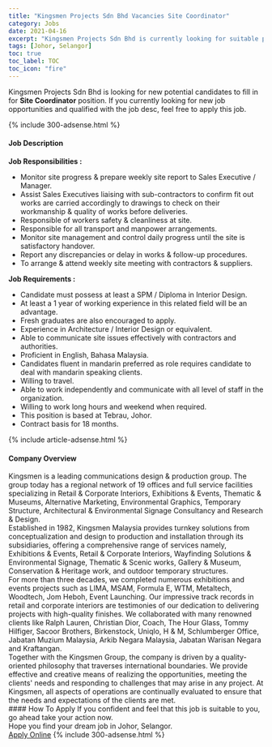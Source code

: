 ```yaml
---
title: "Kingsmen Projects Sdn Bhd Vacancies Site Coordinator" 
category: Jobs 
date: 2021-04-16 
excerpt: "Kingsmen Projects Sdn Bhd is currently looking for suitable person to fill in the Site Coordinator which based in Johor, Selangor" 
tags: [Johor, Selangor] 
toc: true 
toc_label: TOC 
toc_icon: "fire" 
--- 
```


<p>Kingsmen Projects Sdn Bhd is looking for new potential candidates to fill in for <b>Site Coordinator</b> position. If you currently looking for new job opportunities and qualified with the job desc, feel free to apply this job.
</p>{% include 300-adsense.html %} 
<div><div><h4>Job Description</h4></div><div><div><span><div><div><strong>Job Responsibilities :</strong></div><ul><li>Monitor site progress &amp; prepare weekly site report to Sales Executive / Manager.</li><li>Assist Sales Executives liaising with sub-contractors to confirm fit out works are carried accordingly to drawings to check on their workmanship &amp; quality of works before deliveries.</li><li>Responsible of workers safety &amp; cleanliness at site.</li><li>Responsible for all transport and manpower arrangements.</li><li>Monitor site management and control daily progress until the site is satisfactory handover.</li><li>Report any discrepancies or delay in works &amp; follow-up procedures.</li><li>To arrange &amp; attend weekly site meeting with contractors &amp; suppliers.</li></ul><div><strong>Job Requirements :</strong></div><ul><li>Candidate must possess at least a SPM / Diploma in Interior Design.</li><li>At least a 1 year of working experience in this related field will be an advantage.</li><li>Fresh graduates are also encouraged to apply.</li><li>Experience in Architecture / Interior Design or equivalent.</li><li>Able to communicate site issues effectively with contractors and authorities.</li><li>Proficient in English, Bahasa Malaysia.</li><li>Candidates fluent in mandarin preferred as role requires candidate to deal with mandarin speaking clients.</li><li>Willing to travel.</li><li>Able to work independently and communicate with all level of staff in the organization.</li><li>Willing to work long hours and weekend when required.</li><li>This position is based at Tebrau, Johor.</li><li>Contract basis for 18 months.</li></ul></div></span></div></div></div> 
{% include article-adsense.html %} 
<div><div><h4>Company Overview</h4></div><div><div><span><div><div>
	Kingsmen is a leading communications design &amp; production group. The group today has a regional network of 19 offices and full service facilities specializing in Retail &amp; Corporate Interiors, Exhibitions &amp; Events, Thematic &amp; Museums, Alternative Marketing, Environmental Graphics, Temporary Structure, Architectural &amp; Environmental Signage Consultancy and Research &amp; Design.</div>
<div>
	Established in 1982, Kingsmen Malaysia provides turnkey solutions from conceptualization and design to production and installation through its subsidiaries, offering a comprehensive range of services namely, Exhibitions &amp; Events, Retail &amp; Corporate Interiors, Wayfinding Solutions &amp; Environmental Signage, Thematic &amp; Scenic works, Gallery &amp; Museum, Conservation &amp; Heritage work, and outdoor temporary structures.<br>
	For more than three decades, we completed numerous exhibitions and events projects such as LIMA, MSAM, Formula E, WTM, Metaltech, Woodtech, Jom Heboh, Event Launching. Our impressive track records in retail and corporate interiors are testimonies of our dedication to delivering projects with high-quality finishes. We collaborated with many renowned clients like Ralph Lauren, Christian Dior, Coach, The Hour Glass, Tommy Hilfiger, Sacoor Brothers, Birkenstock, Uniqlo, H &amp; M, Schlumberger Office, Jabatan Muzium Malaysia, Arkib Negara Malaysia, Jabatan Warisan Negara and Kraftangan.<br>
	Together with the Kingsmen Group, the company is driven by a quality-oriented philosophy that traverses international boundaries. We provide effective and creative means of realizing the opportunities, meeting the clients' needs and responding to challenges that may arise in any project. At Kingsmen, all aspects of operations are continually evaluated to ensure that the needs and expectations of the clients are met.</div></div></span></div></div></div> 
#### How To Apply 
If you confident and feel that this job is suitable to you, go ahead take your action now. <br/> 
Hope you find your dream job in Johor, Selangor. <br/> 
<a href="https://www.jobstreet.com.my/en/job/site-coordinator-4532694?jobId=jobstreet-my-job-4532694&" class="btn btn--info" target="_blank" rel="nofollow noopenner">Apply Online</a> 
{% include 300-adsense.html %} 